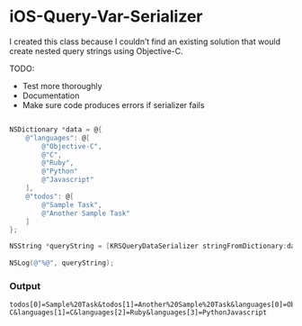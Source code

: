 # iOS-Query-Var-Serializer


I created this class because I couldn’t find an existing solution that would create nested query strings using Objective-C.


TODO: 
- Test more thoroughly
- Documentation
- Make sure code produces errors if serializer fails

``` Objective-C

NSDictionary *data = @{
    @"languages": @[
        @"Objective-C",
        @"C",
        @"Ruby",
        @"Python"
        @"Javascript"
    ],
    @"todos": @[
        @"Sample Task",
        @"Another Sample Task"
    ]
};

NSString *queryString = [KRSQueryDataSerializer stringFromDictionary:data];
    
NSLog(@"%@", queryString);
```

### Output

```
todos[0]=Sample%20Task&todos[1]=Another%20Sample%20Task&languages[0]=Objective-C&languages[1]=C&languages[2]=Ruby&languages[3]=PythonJavascript
```
